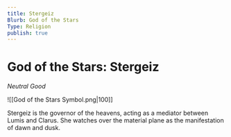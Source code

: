 ```yaml
---
title: Stergeiz
Blurb: God of the Stars
Type: Religion
publish: true
---
```


# God of the Stars: Stergeiz

_Neutral Good_

![[God of the Stars Symbol.png|100]]

Stergeiz is the governor of the heavens, acting as a mediator between Lumis and Clarus. She watches over the material plane as the manifestation of dawn and dusk.
